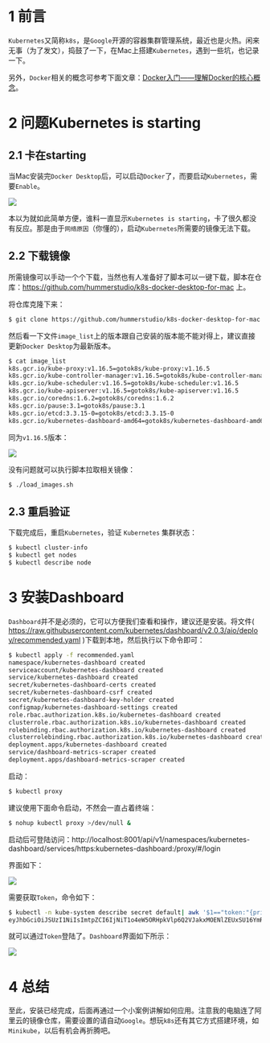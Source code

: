# 1 前言

`Kubernetes`又简称`k8s`，是`Google`开源的容器集群管理系统，最近也是火热。闲来无事（为了发文），捣鼓了一下，在Mac上搭建`Kubernetes`，遇到一些坑，也记录一下。

另外，`Docker`相关的概念可参考下面文章：[Docker入门——理解Docker的核心概念](https://www.pkslow.com/archives/docker-concept)。



# 2 问题Kubernetes is starting

## 2.1 卡在starting

当Mac安装完`Docker Desktop`后，可以启动`Docker`了，而要启动`Kubernetes`，需要`Enable`。

![](https://pkslow.oss-cn-shenzhen.aliyuncs.com/images/2020/07/Mac-Kubernetes-Docker-Desktop.enable.png)

本以为就如此简单方便，谁料一直显示`Kubernetes is starting`，卡了很久都没有反应。那是由于`网络原因`（你懂的），启动`Kubernetes`所需要的镜像无法下载。

## 2.2 下载镜像

所需镜像可以手动一个个下载，当然也有人准备好了脚本可以一键下载，脚本在仓库：https://github.com/hummerstudio/k8s-docker-desktop-for-mac 上。

将仓库克隆下来：

```bash
$ git clone https://github.com/hummerstudio/k8s-docker-desktop-for-mac.git
```

然后看一下文件`image_list`上的版本跟自己安装的版本能不能对得上，建议直接更新`Docker Desktop`为最新版本。

```bash
$ cat image_list
k8s.gcr.io/kube-proxy:v1.16.5=gotok8s/kube-proxy:v1.16.5
k8s.gcr.io/kube-controller-manager:v1.16.5=gotok8s/kube-controller-manager:v1.16.5
k8s.gcr.io/kube-scheduler:v1.16.5=gotok8s/kube-scheduler:v1.16.5
k8s.gcr.io/kube-apiserver:v1.16.5=gotok8s/kube-apiserver:v1.16.5
k8s.gcr.io/coredns:1.6.2=gotok8s/coredns:1.6.2
k8s.gcr.io/pause:3.1=gotok8s/pause:3.1
k8s.gcr.io/etcd:3.3.15-0=gotok8s/etcd:3.3.15-0
k8s.gcr.io/kubernetes-dashboard-amd64=gotok8s/kubernetes-dashboard-amd64:v1.10.1
```

同为`v1.16.5`版本：

![](https://pkslow.oss-cn-shenzhen.aliyuncs.com/images/2020/07/Mac-Kubernetes-Docker-Desktop.check-version.png)

没有问题就可以执行脚本拉取相关镜像：

```bash
$ ./load_images.sh
```

## 2.3 重启验证

下载完成后，重启`Kubernetes`，验证 `Kubernetes` 集群状态：

```bash
$ kubectl cluster-info
$ kubectl get nodes
$ kubectl describe node
```



# 3 安装Dashboard

`Dashboard`并不是必须的，它可以方便我们查看和操作，建议还是安装。将文件( https://raw.githubusercontent.com/kubernetes/dashboard/v2.0.3/aio/deploy/recommended.yaml )下载到本地，然后执行以下命令即可：

```bash
$ kubectl apply -f recommended.yaml 
namespace/kubernetes-dashboard created
serviceaccount/kubernetes-dashboard created
service/kubernetes-dashboard created
secret/kubernetes-dashboard-certs created
secret/kubernetes-dashboard-csrf created
secret/kubernetes-dashboard-key-holder created
configmap/kubernetes-dashboard-settings created
role.rbac.authorization.k8s.io/kubernetes-dashboard created
clusterrole.rbac.authorization.k8s.io/kubernetes-dashboard created
rolebinding.rbac.authorization.k8s.io/kubernetes-dashboard created
clusterrolebinding.rbac.authorization.k8s.io/kubernetes-dashboard created
deployment.apps/kubernetes-dashboard created
service/dashboard-metrics-scraper created
deployment.apps/dashboard-metrics-scraper created
```

启动：

```bash
$ kubectl proxy
```

建议使用下面命令启动，不然会一直占着终端：

```bash
$ nohup kubectl proxy >/dev/null &
```

启动后可登陆访问：http://localhost:8001/api/v1/namespaces/kubernetes-dashboard/services/https:kubernetes-dashboard:/proxy/#/login

界面如下：

![](https://pkslow.oss-cn-shenzhen.aliyuncs.com/images/2020/07/Mac-Kubernetes-Docker-Desktop.Dashboard.token.png)



需要获取`Token`，命令如下：

```bash
$ kubectl -n kube-system describe secret default| awk '$1=="token:"{print $2}'
eyJhbGciOiJSUzI1NiIsImtpZCI6IjNiT1o4eW5ORHpkVlp6Q2VJakxMOENlZEUxSU16YmRZcHZqV3BfXzhQTm8ifQ.eyJpc3MiOiJrdWJlcm5ldGVzL3NlcnZpY2VhY2NvdW50Iiwia3ViZXJuZXRlcy5pby9zZXJ2aWNlYWNjb3VudC9uYW1lc3BhY2UiOiJrdWJlLXN5c3RlbSIsImt1YmVybmV0ZXMuaW8vc2VydmljZWFjY291bnQvc2VjcmV0Lm5hbWUiOiJkZWZhdWx0LXRva2VuLTJoNnpkIiwia3ViZXJuZXRlcy5pby9zZXJ2aWNlYWNjb3VudC9zZXJ2aWNlLWFjY291bnQubmFtZSI6ImRlZmF1bHQiLCJrdWJlcm5ldGVzLmlvL3NlcnZpY2VhY2NvdW50L3NlcnZpY2UtYWNjb3VudC51aWQiOiJhODk5MDkwMS1hOWE4LTQyZTAtOGMxNi1iNmQwZTY1NjgyZTEiLCJzdWIiOiJzeXN0ZW06c2VydmljZWFjY291bnQ6a3ViZS1zeXN0ZW06ZGVmYXVsdCJ9.Oo1Sa5GcWC7SknJ_qoGgoIXyGJKIp1nB4ApZqvTsj32DcoAA4mBmo0VB_zqdmlG0x29FO132x_6I2ejOnCwZ9IRlUWBtEYsKCChZb9kUjbAA9FLyIln4AW0K3V7F1ns_YIKLYaudnkHJPWpqE2FXwTVDs-ZpGgUUk2Fs-Sw8KEFOLnHNFzi-lIajsbicmUMyKPimcv51vN-Mgc9gH-_PfvLKBL-h3vbsCep-0xsRE2zOtsfqv9cbaVNhFaYkVvZuYzCBD1TY9v5Q5R6jPsB2IBZzEYMKw8lHGNrPzN0vrKCM_VBRSeUgzUnjAH6MLuVVWbzBmYYiOluCjuAyKf1eWA
```

就可以通过`Token`登陆了。`Dashboard`界面如下所示：

![](https://pkslow.oss-cn-shenzhen.aliyuncs.com/images/2020/07/Mac-Kubernetes-Docker-Desktop.Dashboard.png)



# 4 总结

至此，安装已经完成，后面再通过一个小案例讲解如何应用。注意我的电脑连了阿里云的镜像仓库，需要设置的请自动`Google`。想玩`k8s`还有其它方式搭建环境，如`Minikube`，以后有机会再折腾吧。